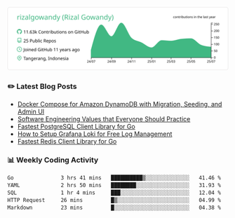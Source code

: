 ![profile-details](profile-summary-card-output/vue/0-profile-details.svg)

### :pencil2: Latest Blog Posts
<!-- BLOG-POST-LIST:START -->
- [Docker Compose for Amazon DynamoDB with Migration, Seeding, and Admin UI](https://medium.com/geekculture/docker-compose-for-amazon-dynamodb-with-migration-seeding-and-admin-ui-db11a348cc6a?source=rss-5763b0f1aba6------2)
- [Software Engineering Values that Everyone Should Practice](https://levelup.gitconnected.com/software-engineering-values-that-everyone-should-practice-c980d00cd103?source=rss-5763b0f1aba6------2)
- [Fastest PostgreSQL Client Library for Go](https://levelup.gitconnected.com/fastest-postgresql-client-library-for-go-579fa97909fb?source=rss-5763b0f1aba6------2)
- [How to Setup Grafana Loki for Free Log Management](https://levelup.gitconnected.com/how-to-setup-grafana-loki-for-free-log-management-ceb60558503c?source=rss-5763b0f1aba6------2)
- [Fastest Redis Client Library for Go](https://levelup.gitconnected.com/fastest-redis-client-library-for-go-7993f618f5ab?source=rss-5763b0f1aba6------2)
<!-- BLOG-POST-LIST:END -->

### 📊 Weekly Coding Activity
<!--START_SECTION:waka-->

```txt
Go               3 hrs 41 mins   ██████████▒░░░░░░░░░░░░░░   41.46 %
YAML             2 hrs 50 mins   ████████░░░░░░░░░░░░░░░░░   31.93 %
SQL              1 hr 4 mins     ███░░░░░░░░░░░░░░░░░░░░░░   12.04 %
HTTP Request     26 mins         █▒░░░░░░░░░░░░░░░░░░░░░░░   04.99 %
Markdown         23 mins         █░░░░░░░░░░░░░░░░░░░░░░░░   04.38 %
```

<!--END_SECTION:waka-->
